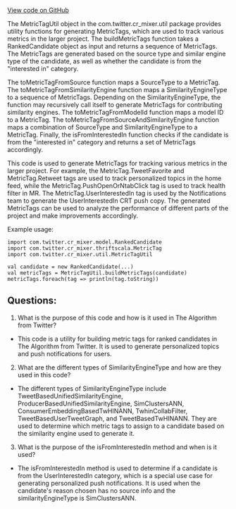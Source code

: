 [View code on GitHub](https://github.com/misbahsy/the-algorithm/cr-mixer/server/src/main/scala/com/twitter/cr_mixer/util/MetricTagUtil.scala)

The MetricTagUtil object in the com.twitter.cr_mixer.util package provides utility functions for generating MetricTags, which are used to track various metrics in the larger project. The buildMetricTags function takes a RankedCandidate object as input and returns a sequence of MetricTags. The MetricTags are generated based on the source type and similar engine type of the candidate, as well as whether the candidate is from the "interested in" category.

The toMetricTagFromSource function maps a SourceType to a MetricTag. The toMetricTagFromSimilarityEngine function maps a SimilarityEngineType to a sequence of MetricTags. Depending on the SimilarityEngineType, the function may recursively call itself to generate MetricTags for contributing similarity engines. The toMetricTagFromModelId function maps a model ID to a MetricTag. The toMetricTagFromSourceAndSimilarityEngine function maps a combination of SourceType and SimilarityEngineType to a MetricTag. Finally, the isFromInterestedIn function checks if the candidate is from the "interested in" category and returns a set of MetricTags accordingly.

This code is used to generate MetricTags for tracking various metrics in the larger project. For example, the MetricTag.TweetFavorite and MetricTag.Retweet tags are used to track personalized topics in the home feed, while the MetricTag.PushOpenOrNtabClick tag is used to track health filter in MR. The MetricTag.UserInterestedIn tag is used by the Notifications team to generate the UserInterestedIn CRT push copy. The generated MetricTags can be used to analyze the performance of different parts of the project and make improvements accordingly. 

Example usage:
```
import com.twitter.cr_mixer.model.RankedCandidate
import com.twitter.cr_mixer.thriftscala.MetricTag
import com.twitter.cr_mixer.util.MetricTagUtil

val candidate = new RankedCandidate(...)
val metricTags = MetricTagUtil.buildMetricTags(candidate)
metricTags.foreach(tag => println(tag.toString))
```
## Questions: 
 1. What is the purpose of this code and how is it used in The Algorithm from Twitter?
- This code is a utility for building metric tags for ranked candidates in The Algorithm from Twitter. It is used to generate personalized topics and push notifications for users.

2. What are the different types of SimilarityEngineType and how are they used in this code?
- The different types of SimilarityEngineType include TweetBasedUnifiedSimilarityEngine, ProducerBasedUnifiedSimilarityEngine, SimClustersANN, ConsumerEmbeddingBasedTwHINANN, TwhinCollabFilter, TweetBasedUserTweetGraph, and TweetBasedTwHINANN. They are used to determine which metric tags to assign to a candidate based on the similarity engine used to generate it.

3. What is the purpose of the isFromInterestedIn method and when is it used?
- The isFromInterestedIn method is used to determine if a candidate is from the UserInterestedIn category, which is a special use case for generating personalized push notifications. It is used when the candidate's reason chosen has no source info and the similarityEngineType is SimClustersANN.
